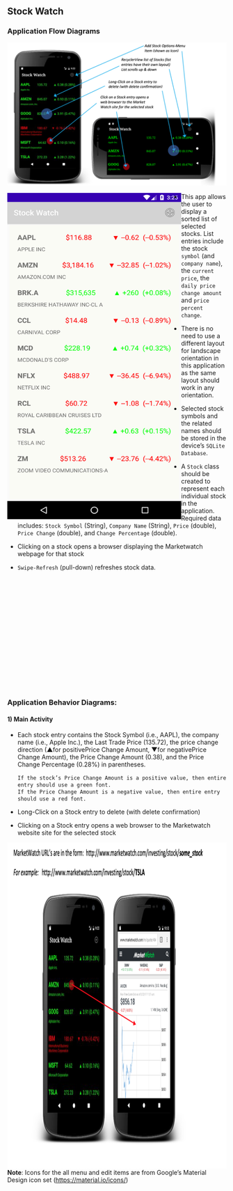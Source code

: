## Stock Watch

### Application Flow Diagrams

![Alt text](pic/Screenshot_1.png?raw=true "main")

<a href="url"><img src="pic/main.png" align="left" height="750" width="400" ></a>  

* This app allows the user to display a sorted list of selected stocks. List entries include the stock ```symbol``` (and ```company name```), the ```current price```, the ```daily price change amount``` and ```price percent change```.

* There is no need to use a different layout for landscape orientation in this application as the same layout should work in any orientation.

* Selected stock symbols and the related names should be stored in the device’s ```SQLite Database```.

* A ```Stock``` class should be created to represent each individual stock in the application. Required data includes: ```Stock Symbol``` (String), ```Company Name``` (String), ```Price``` (double), ```Price Change``` (double), and ```Change Percentage``` (double). 

* Clicking on a stock opens a browser displaying the Marketwatch webpage for that stock

* ```Swipe-Refresh``` (pull-down) refreshes stock data.

<br>
<br>
<br>
<br>
<br>
<br>
<br>
<br>
<br>
<br>
<br>
<br>
<br>
<br>
<br>
 
### Application Behavior Diagrams:

#### 1) Main Activity

* Each stock entry contains the Stock Symbol (i.e., AAPL), the company name (i.e., Apple Inc.), the Last Trade Price (135.72), the price change direction (▲for positivePrice Change Amount, ▼for negativePrice Change Amount), the Price Change Amount (0.38), and the Price Change Percentage (0.28%) in parentheses.

      If the stock’s Price Change Amount is a positive value, then entire entry should use a green font. 
      If the Price Change Amount is a negative value, then entire entry should use a red font.

* Long-Click on a Stock entry to delete (with delete confirmation)

* Clicking on a Stock entry opens a web browser to the Marketwatch website site for the selected stock

<a href="url"><img src="pic/Screenshot_marketwatch.png" align="left" height="750" width="600" ></a>  

__Note__: Icons for the all menu and edit items are from Google’s Material Design icon set (https://material.io/icons/)

<br>
<br>
<br>
<br>
<br>
<br>
<br>
<br>
<br>
<br>
<br>
<br>
<br>
<br>
<br>
<br>
<br>
<br>
<br>
<br>
<br>



